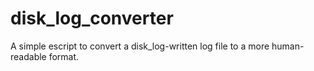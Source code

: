 disk_log_converter
==================

A simple escript to convert a disk_log-written log file to a more human-readable format.